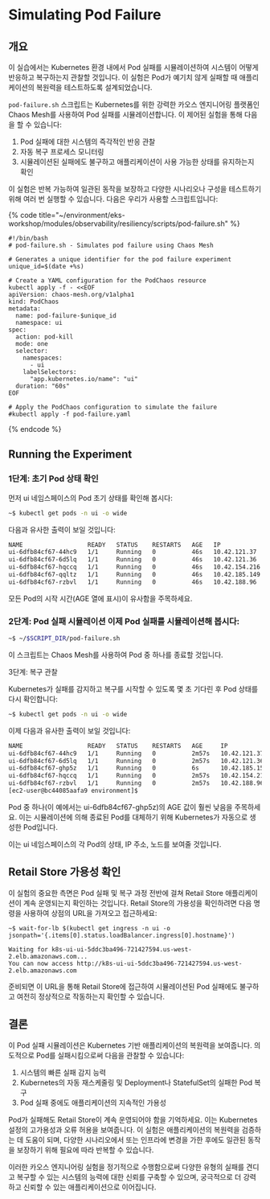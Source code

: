 # Simulating Pod Failure

## 개요&#x20;

이 실습에서는 Kubernetes 환경 내에서 Pod 실패를 시뮬레이션하여 시스템이 어떻게 반응하고 복구하는지 관찰할 것입니다. 이 실험은 Pod가 예기치 않게 실패할 때 애플리케이션의 복원력을 테스트하도록 설계되었습니다.

`pod-failure.sh` 스크립트는 Kubernetes를 위한 강력한 카오스 엔지니어링 플랫폼인 Chaos Mesh를 사용하여 Pod 실패를 시뮬레이션합니다. 이 제어된 실험을 통해 다음을 할 수 있습니다:

1. Pod 실패에 대한 시스템의 즉각적인 반응 관찰&#x20;
2. 자동 복구 프로세스 모니터링&#x20;
3. 시뮬레이션된 실패에도 불구하고 애플리케이션이 사용 가능한 상태를 유지하는지 확인&#x20;

이 실험은 반복 가능하여 일관된 동작을 보장하고 다양한 시나리오나 구성을 테스트하기 위해 여러 번 실행할 수 있습니다. 다음은 우리가 사용할 스크립트입니다:

{% code title="~/environment/eks-workshop/modules/observability/resiliency/scripts/pod-failure.sh" %}
```basic
#!/bin/bash
# pod-failure.sh - Simulates pod failure using Chaos Mesh

# Generates a unique identifier for the pod failure experiment
unique_id=$(date +%s)

# Create a YAML configuration for the PodChaos resource
kubectl apply -f - <<EOF
apiVersion: chaos-mesh.org/v1alpha1
kind: PodChaos
metadata:
  name: pod-failure-$unique_id
  namespace: ui
spec:
  action: pod-kill
  mode: one
  selector:
    namespaces:
      - ui
    labelSelectors:
      "app.kubernetes.io/name": "ui"
  duration: "60s"
EOF

# Apply the PodChaos configuration to simulate the failure
#kubectl apply -f pod-failure.yaml
```
{% endcode %}



## Running the Experiment <a href="#running-the-experiment" id="running-the-experiment"></a>

### 1단계: 초기 Pod 상태 확인&#x20;

먼저 ui 네임스페이스의 Pod 초기 상태를 확인해 봅시다:

```bash
~$ kubectl get pods -n ui -o wide 
```

다음과 유사한 출력이 보일 것입니다:

```bash
NAME                  READY   STATUS    RESTARTS   AGE   IP              NODE                                          NOMINATED NODE   READINESS GATES
ui-6dfb84cf67-44hc9   1/1     Running   0          46s   10.42.121.37    ip-10-42-119-94.us-west-2.compute.internal    <none>           <none>
ui-6dfb84cf67-6d5lq   1/1     Running   0          46s   10.42.121.36    ip-10-42-119-94.us-west-2.compute.internal    <none>           <none>
ui-6dfb84cf67-hqccq   1/1     Running   0          46s   10.42.154.216   ip-10-42-146-130.us-west-2.compute.internal   <none>           <none>
ui-6dfb84cf67-qqltz   1/1     Running   0          46s   10.42.185.149   ip-10-42-176-213.us-west-2.compute.internal   <none>           <none>
ui-6dfb84cf67-rzbvl   1/1     Running   0          46s   10.42.188.96    ip-10-42-176-213.us-west-2.compute.internal   <none>           <none>
```

모든 Pod의 시작 시간(AGE 열에 표시)이 유사함을 주목하세요.



### 2단계: Pod 실패 시뮬레이션 이제 Pod 실패를 시뮬레이션해 봅시다:

```bash
~$ ~/$SCRIPT_DIR/pod-failure.sh 
```

이 스크립트는 Chaos Mesh를 사용하여 Pod 중 하나를 종료할 것입니다.



3단계: 복구 관찰&#x20;

Kubernetes가 실패를 감지하고 복구를 시작할 수 있도록 몇 초 기다린 후 Pod 상태를 다시 확인합니다:

```bash
~$ kubectl get pods -n ui -o wide 
```

이제 다음과 유사한 출력이 보일 것입니다:

```bash
NAME                  READY   STATUS    RESTARTS   AGE     IP              NODE                                          NOMINATED NODE   READINESS GATES
ui-6dfb84cf67-44hc9   1/1     Running   0          2m57s   10.42.121.37    ip-10-42-119-94.us-west-2.compute.internal    <none>           <none>
ui-6dfb84cf67-6d5lq   1/1     Running   0          2m57s   10.42.121.36    ip-10-42-119-94.us-west-2.compute.internal    <none>           <none>
ui-6dfb84cf67-ghp5z   1/1     Running   0          6s      10.42.185.150   ip-10-42-176-213.us-west-2.compute.internal   <none>           <none>
ui-6dfb84cf67-hqccq   1/1     Running   0          2m57s   10.42.154.216   ip-10-42-146-130.us-west-2.compute.internal   <none>           <none>
ui-6dfb84cf67-rzbvl   1/1     Running   0          2m57s   10.42.188.96    ip-10-42-176-213.us-west-2.compute.internal   <none>           <none>
[ec2-user@bc44085aafa9 environment]$
```

Pod 중 하나(이 예에서는 ui-6dfb84cf67-ghp5z)의 AGE 값이 훨씬 낮음을 주목하세요. 이는 시뮬레이션에 의해 종료된 Pod를 대체하기 위해 Kubernetes가 자동으로 생성한 Pod입니다.

이는 ui 네임스페이스의 각 Pod의 상태, IP 주소, 노드를 보여줄 것입니다.



## Retail Store 가용성 확인&#x20;

이 실험의 중요한 측면은 Pod 실패 및 복구 과정 전반에 걸쳐 Retail Store 애플리케이션이 계속 운영되는지 확인하는 것입니다. Retail Store의 가용성을 확인하려면 다음 명령을 사용하여 상점의 URL을 가져오고 접근하세요:

```
~$ wait-for-lb $(kubectl get ingress -n ui -o jsonpath='{.items[0].status.loadBalancer.ingress[0].hostname}')
 
Waiting for k8s-ui-ui-5ddc3ba496-721427594.us-west-2.elb.amazonaws.com...
You can now access http://k8s-ui-ui-5ddc3ba496-721427594.us-west-2.elb.amazonaws.com
```

준비되면 이 URL을 통해 Retail Store에 접근하여 시뮬레이션된 Pod 실패에도 불구하고 여전히 정상적으로 작동하는지 확인할 수 있습니다.



## 결론&#x20;

이 Pod 실패 시뮬레이션은 Kubernetes 기반 애플리케이션의 복원력을 보여줍니다. 의도적으로 Pod를 실패시킴으로써 다음을 관찰할 수 있습니다:

1. 시스템의 빠른 실패 감지 능력&#x20;
2. Kubernetes의 자동 재스케줄링 및 Deployment나 StatefulSet의 실패한 Pod 복구&#x20;
3. Pod 실패 중에도 애플리케이션의 지속적인 가용성&#x20;

Pod가 실패해도 Retail Store이 계속 운영되어야 함을 기억하세요. 이는 Kubernetes 설정의 고가용성과 오류 허용을 보여줍니다. 이 실험은 애플리케이션의 복원력을 검증하는 데 도움이 되며, 다양한 시나리오에서 또는 인프라에 변경을 가한 후에도 일관된 동작을 보장하기 위해 필요에 따라 반복할 수 있습니다.

이러한 카오스 엔지니어링 실험을 정기적으로 수행함으로써 다양한 유형의 실패를 견디고 복구할 수 있는 시스템의 능력에 대한 신뢰를 구축할 수 있으며, 궁극적으로 더 강력하고 신뢰할 수 있는 애플리케이션으로 이어집니다.

